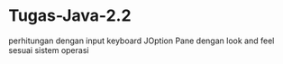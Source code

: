 # Tugas-Java-2.2
perhitungan dengan input keyboard JOption Pane dengan look and feel sesuai sistem operasi

